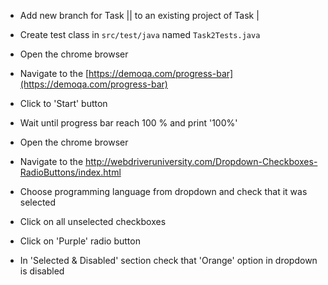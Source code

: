 - Add new branch for Task ||  to an existing project of Task |


- Create test class in `src/test/java` named `Task2Tests.java`

 - Open the chrome browser
 - Navigate to the [https://demoqa.com/progress-bar](https://demoqa.com/progress-bar)
 - Click to 'Start' button
 - Wait until progress bar reach 100 % and print '100%' 

 - Open the chrome browser 
 - Navigate to the [http://webdriveruniversity.com/Dropdown-Checkboxes-RadioButtons/index.html ](http://webdriveruniversity.com/Dropdown-Checkboxes-RadioButtons/index.html)
 - Choose programming language from dropdown and check that it was selected  
- Click on all unselected checkboxes
 - Click on 'Purple' radio button
 - In 'Selected & Disabled' section check that 'Orange' option in dropdown is disabled
